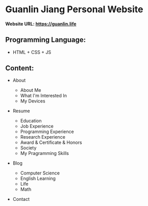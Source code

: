 # Guanlin Jiang Personal Website

#### Website URL: https://guanlin.life

## Programming Language:
  - HTML + CSS + JS

## Content:
  - About
    - About Me
    - What I'm Interested In
    - My Devices
  
  - Resume
    - Education
    - Job Experience
    - Programming Experience
    - Research Experience
    - Award & Certificate & Honors
    - Society
    - My Pragramming Skills
    
  - Blog
    - Computer Science
    - English Learning
    - Life
    - Math
  
  - Contact
  
  
